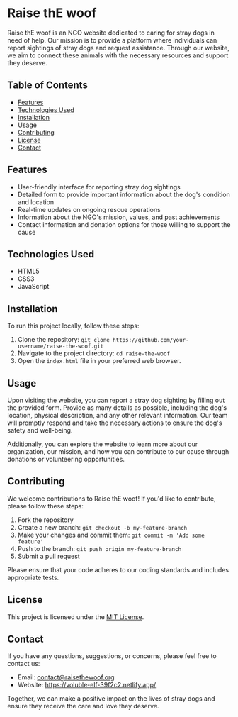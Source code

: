 # Raise thE woof

Raise thE woof is an NGO website dedicated to caring for stray dogs in need of help. Our mission is to provide a platform where individuals can report sightings of stray dogs and request assistance. Through our website, we aim to connect these animals with the necessary resources and support they deserve.

## Table of Contents

- [Features](#features)
- [Technologies Used](#technologies-used)
- [Installation](#installation)
- [Usage](#usage)
- [Contributing](#contributing)
- [License](#license)
- [Contact](#contact)

## Features

- User-friendly interface for reporting stray dog sightings
- Detailed form to provide important information about the dog's condition and location
- Real-time updates on ongoing rescue operations
- Information about the NGO's mission, values, and past achievements
- Contact information and donation options for those willing to support the cause

## Technologies Used

- HTML5
- CSS3
- JavaScript

## Installation

To run this project locally, follow these steps:

1. Clone the repository: `git clone https://github.com/your-username/raise-the-woof.git`
2. Navigate to the project directory: `cd raise-the-woof`
3. Open the `index.html` file in your preferred web browser.

## Usage

Upon visiting the website, you can report a stray dog sighting by filling out the provided form. Provide as many details as possible, including the dog's location, physical description, and any other relevant information. Our team will promptly respond and take the necessary actions to ensure the dog's safety and well-being.

Additionally, you can explore the website to learn more about our organization, our mission, and how you can contribute to our cause through donations or volunteering opportunities.

## Contributing

We welcome contributions to Raise thE woof! If you'd like to contribute, please follow these steps:

1. Fork the repository
2. Create a new branch: `git checkout -b my-feature-branch`
3. Make your changes and commit them: `git commit -m 'Add some feature'`
4. Push to the branch: `git push origin my-feature-branch`
5. Submit a pull request

Please ensure that your code adheres to our coding standards and includes appropriate tests.

## License

This project is licensed under the [MIT License](LICENSE).

## Contact

If you have any questions, suggestions, or concerns, please feel free to contact us:

- Email: [contact@raisethewoof.org](mailto:amansinghdev200@gmail.com)
- Website: https://voluble-elf-39f2c2.netlify.app/

Together, we can make a positive impact on the lives of stray dogs and ensure they receive the care and love they deserve.
